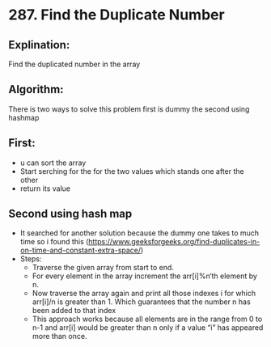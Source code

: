 # 287. Find the Duplicate Number
 ## Explination:
   Find the duplicated number in the array 

 ## Algorithm:
   There is two ways to solve this problem first is dummy the second using hashmap 

  ## First:
   - u can sort the array 
   - Start serching for the for the two values which stands one after the other 
   - return its value
  
  ## Second using hash map 
   - It searched for another solution because the dummy one takes to much time so i found this 
 (https://www.geeksforgeeks.org/find-duplicates-in-on-time-and-constant-extra-space/)
   - Steps: 
     - Traverse the given array from start to end.
     - For every element in the array increment the arr[i]%n‘th element by n.
     - Now traverse the array again and print all those indexes i for which arr[i]/n is greater than 1. Which guarantees that the number n has been added to that index
     - This approach works because all elements are in the range from 0 to n-1 and arr[i] would be greater than n only if a value “i” has appeared more than once.

 
 


